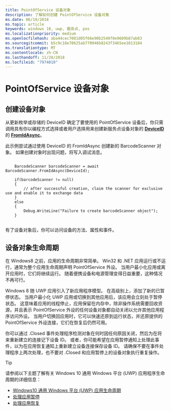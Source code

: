 ```yaml
---
title: PointOfService 设备对象
description: 了解如何创建 PointOfService 设备对象
ms.date: 06/19/2018
ms.topic: article
keywords: windows 10, uwp, 服务点, pos
ms.localizationpriority: medium
ms.openlocfilehash: aba44cec7081d05f66e90b2540f0e9609b87ab83
ms.sourcegitcommit: b5c9c18e70625ab770946b8243f3465ee1013184
ms.translationtype: MT
ms.contentlocale: zh-CN
ms.lasthandoff: 11/28/2018
ms.locfileid: "7974010"
---
```

# <a name="pointofservice-device-objects"></a>PointOfService 设备对象

## <a name="creating-a-device-object"></a>创建设备对象
从更新枚举或存储的 DeviceID 确定了要使用的 PointOfService 设备后，你只需调用具有你以编程方式选择或者用户选择用来创建新服务点设备对象的 [**DeviceID**](https://docs.microsoft.com/uwp/api/windows.devices.enumeration.deviceinformation.id) 的 [**FromIdAsync**](https://docs.microsoft.com/uwp/api/windows.devices.pointofservice.barcodescanner.fromidasync)。

此示例尝试通过使用 DeviceID 的 FromIdAsync 创建新的 BarcodeScanner 对象。 如果创建对象时出现问题，将写入调试消息。

```Csharp

    BarcodeScanner barcodeScanner = await BarcodeScanner.FromIdAsync(DeviceId);

    if(barcodeScanner != null)
    {
        // after successful creation, claim the scanner for exclusive use and enable it to exchange data
    }
    else
    {
        Debug.WriteLine("Failure to create barcodeScanner object");
    }
    
```

有了设备对象后，你可以访问设备的方法、属性和事件。  

## <a name="device-object-lifecycle"></a>设备对象生命周期
在 Windows8 之前，应用的生命周期非常简单。 Win32 和 .NET 应用运行或不运行，通常为整个应用生命周期声明 PointOfService 外设。 当用户最小化应用或离开应用时，它们将继续运行。 随着便携设备和电源管理变得日益重要，这种情况不再可行。

Windows 8 随 UWP 应用引入了新应用程序模型。 在高级别上，添加了新的已暂停状态。 当用户最小化 UWP 应用或切换到其他应用后，该应用会立刻处于暂停状态。 这意味着应用的线程停止，应用保留在内存中，除非操作系统需要回收资源，并且表示 PointOfService 外设的任何设备对象都自动关闭以允许其他应用程序访问外设。 当用户切换回应用时，它可以快速还原到运行状态，并还原提供的 PointOfService 外设连接，它们在恢复后仍然可用。

你可以通过 <DeviceObject>.Closed 事件处理程序检测对象在何时因任何原因关闭，然后为在将来重新建立的连接记下设备 ID。   或者，你可能希望在应用暂停通知上处理此事件，以为在应用恢复通知上重新建立设备连接保存设备 ID。  请确保不要在事件处理程序上两次处理，也不要对 <DeviceObject>.Closed 和应用暂停上的设备对象执行重复操作。

> [!TIP]
> 请参阅以下主题了解有关 Windows 10 通用 Windows 平台 (UWP) 应用程序生命周期的详细信息：
> - [Windows10 通用 Windows 平台 (UWP) 应用生命周期](../launch-resume/app-lifecycle.md)
> - [处理应用暂停](../launch-resume/suspend-an-app.md)
> - [处理应用恢复](../launch-resume/resume-an-app.md)
